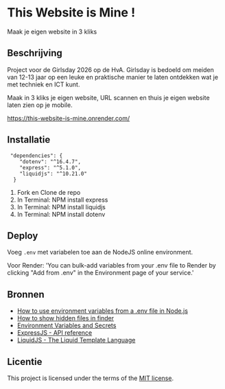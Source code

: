 # This Website is Mine !
Maak je eigen website in 3 kliks


## Beschrijving
<!-- Bij Beschrijving staat kort beschreven wat voor project het is en wat je hebt gemaakt -->
<!-- Voeg een mooie poster visual of video toe 📸 -->
<!-- Voeg een link toe naar GitHub Pages 🌐-->
Project voor de Girlsday 2026 op de HvA. Girlsday is bedoeld om meiden van 12-13 jaar op een leuke en praktische manier te laten ontdekken wat je met techniek en ICT kunt.

Maak in 3 kliks je eigen website, URL scannen en thuis je eigen website laten zien op je mobile. 

https://this-website-is-mine.onrender.com/

## Installatie
<!-- Bij Installatie staat hoe een andere developer aan jouw repo kan werken -->

```
 "dependencies": {
    "dotenv": "^16.4.7",
    "express": "^5.1.0",
    "liquidjs": "^10.21.0"
  }
```

1. Fork en Clone de repo
2. In Terminal: NPM install express
3. In Terminal: NPM install liquidjs
4. In Terminal: NPM install dotenv


## Deploy

Voeg `.env` met variabelen toe aan de NodeJS online environment. 

Voor Render: 'You can bulk-add variables from your .env file to Render by clicking "Add from .env" in the Environment page of your service.'

## Bronnen

- [How to use environment variables from a .env file in Node.js](https://geshan.com.np/blog/2024/11/nodejs-dotenv/)
- [How to show hidden files in finder](https://discussions.apple.com/thread/251374769?sortBy=rank)
- [Environment Variables and Secrets](https://render.com/docs/configure-environment-variables)
- [ExpressJS - API reference](https://expressjs.com/en/5x/api.html)
- [LiquidJS - The Liquid Template Language](https://liquidjs.com/tutorials/intro-to-liquid.html)


## Licentie

This project is licensed under the terms of the [MIT license](./LICENSE).


